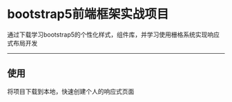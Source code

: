 # bootstrap5前端框架实战项目

通过下载学习bootstrap5的个性化样式，组件库，并学习使用栅格系统实现响应式布局开发

---

## 使用

将项目下载到本地，快速创建个人的响应式页面

